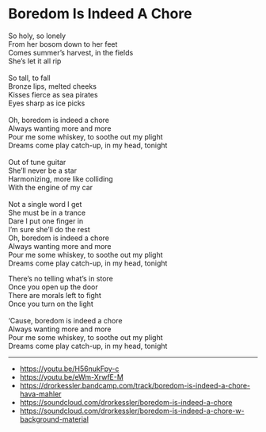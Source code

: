 # Boredom Is Indeed A Chore

So holy, so lonely\
From her bosom down to her feet\
Comes summer’s harvest, in the fields\
She’s let it all rip\
\
So tall, to fall\
Bronze lips, melted cheeks\
Kisses fierce as sea pirates\
Eyes sharp as ice picks\
\
Oh, boredom is indeed a chore\
Always wanting more and more\
Pour me some whiskey, to soothe out my plight\
Dreams come play catch-up, in my head, tonight\
\
Out of tune guitar\
She’ll never be a star\
Harmonizing, more like colliding\
With the engine of my car\
\
Not a single word I get\
She must be in a trance\
Dare I put one finger in\
I’m sure she’ll do the rest
\
Oh, boredom is indeed a chore\
Always wanting more and more\
Pour me some whiskey, to soothe out my plight\
Dreams come play catch-up, in my head, tonight 

There’s no telling what’s in store\
Once you open up the door\
There are morals left to fight\
Once you turn on the light\
\
‘Cause, boredom is indeed a chore\
Always wanting more and more\
Pour me some whiskey, to soothe out my plight\
Dreams come play catch-up, in my head, tonight

---
- https://youtu.be/H56nukFpy-c
- https://youtu.be/eWm-XrwfE-M
- https://drorkessler.bandcamp.com/track/boredom-is-indeed-a-chore-hava-mahler
- https://soundcloud.com/drorkessler/boredom-is-indeed-a-chore
- https://soundcloud.com/drorkessler/boredom-is-indeed-a-chore-w-background-material
